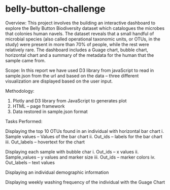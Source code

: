 # belly-button-challenge

Overview:
This project involves the 	building an interactive dashboard to explore the Belly Button Biodiversity dataset which catalogues the microbes that colonies human navels. The dataset reveals that a small handful of microbial species (also called operational taxonomic units, or OTUs, in the study) were present in more than 70% of people, while the rest were relatively rare. The dashboard includes a Guage chart, bubble chart, horizontal chart and a summary of the metadata for the human that the sample came from. 

Scope: 
In this report we have used D3 library from javaScript to read in sample.json from the url and based on the data – three different visualization are displayed based on the user input. 


Methodology:
1.	Plotly and D3 library from JavaScript to generates plot
2.	HTML – page framework
3.	Data restored in sample.json format

Tasks Performed:

Displaying the top 10 OTUs found in an individual with horizontal bar chart 
        i.	Sample values – Values of the bar chart
        ii.	Out_ids – labels for the bar chart
        iii.	Out_labels – hovertext for the chart

Displaying each sample with bubble char 
        i.	Out_ids – x values 
        ii.	Sample_values – y values and marker size
        iii.	Out_ids – marker colors
        iv.	Out_labels – text values

Displaying an individual demographic information
   
Displaying weekly washing frequency of the individual with the Guage Chart 
